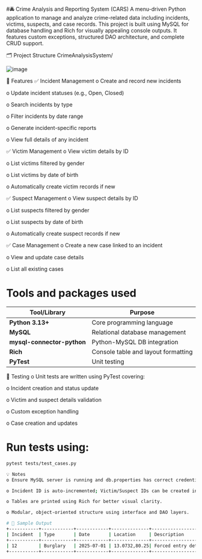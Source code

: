 #🚔 Crime Analysis and Reporting System (CARS)
A menu-driven Python application to manage and analyze crime-related data including incidents, victims, suspects, and case records. This project is built using MySQL for database handling and Rich for visually appealing console outputs. It features custom exceptions, structured DAO architecture, and complete CRUD support.

🗂️ Project Structure
CrimeAnalysisSystem/


![image](https://github.com/user-attachments/assets/b64a5757-ab83-42c8-a07f-f00f40edf77c)





📌 Features
✅ Incident Management
o Create and record new incidents

o Update incident statuses (e.g., Open, Closed)

o Search incidents by type

o Filter incidents by date range

o Generate incident-specific reports

o View full details of any incident

✅ Victim Management
o View victim details by ID

o List victims filtered by gender

o List victims by date of birth

o Automatically create victim records if new

✅ Suspect Management
o View suspect details by ID

o List suspects filtered by gender

o List suspects by date of birth

o Automatically create suspect records if new

✅ Case Management
o Create a new case linked to an incident

o View and update case details

o List all existing cases

# Tools and packages used

| Tool/Library               | Purpose                             |
| -------------------------- | ----------------------------------- |
| **Python 3.13+**           | Core programming language           |
| **MySQL**                  | Relational database management      |
| **mysql-connector-python** | Python-MySQL DB integration         |
| **Rich**                   | Console table and layout formatting |
| **PyTest**                 | Unit testing                        |


🧪 Testing
o Unit tests are written using PyTest covering:

o Incident creation and status update

o Victim and suspect details validation

o Custom exception handling

o Case creation and updates

# Run tests using:

```bash
pytest tests/test_cases.py

💡 Notes
o Ensure MySQL server is running and db.properties has correct credentials.

o Incident ID is auto-incremented; Victim/Suspect IDs can be created interactively if missing.

o Tables are printed using Rich for better visual clarity.

o Modular, object-oriented structure using interface and DAO layers.

# 📸 Sample Output
+-----------+------------+------------+--------------+--------------------------+--------------+-----------+------------+
| Incident  | Type       | Date       | Location     | Description              | Status       | Victim ID | Suspect ID |
+-----------+------------+------------+--------------+--------------------------+--------------+-----------+------------+
| 12        | Burglary   | 2025-07-01 | 13.0732,80.25| Forced entry detected    | Under Invest.| 1011      | 1011       |
+-----------+------------+------------+--------------+--------------------------+--------------+-----------+------------+


